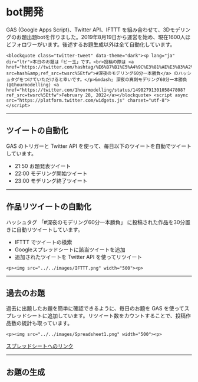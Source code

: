 # bot開発
GAS (Google Apps Script)、Twitter API、IFTTT を組み合わせて、3Dモデリングのお題出題botを作りました。2019年8月19日から運営を始め、現在1600人ほどフォロワーがいます。後述するお題生成以外は全て自動化しています。

```@raw html
<blockquote class="twitter-tweet" data-theme="dark"><p lang="ja" dir="ltr">本日のお題は「ビー玉」です。<br>投稿の際は <a href="https://twitter.com/hashtag/%E6%B7%B1%E5%A4%9C%E3%81%AE%E3%83%A2%E3%83%87%E3%83%AA%E3%83%B3%E3%82%B060%E5%88%86%E4%B8%80%E6%9C%AC%E5%8B%9D%E8%B2%A0?src=hash&amp;ref_src=twsrc%5Etfw">#深夜のモデリング60分一本勝負</a> のハッシュタグをつけていただけると幸いです。</p>&mdash; 深夜の真剣モデリング60分一本勝負 (@1hourmodelling) <a href="https://twitter.com/1hourmodelling/status/1498279130105847808?ref_src=twsrc%5Etfw">February 28, 2022</a></blockquote> <script async src="https://platform.twitter.com/widgets.js" charset="utf-8"></script>
```
---
## ツイートの自動化
GAS のトリガーと Twitter API を使って、毎日以下のツイートを自動でツイートしています。
- 21:50 お題発表ツイート
- 22:00 モデリング開始ツイート
- 23:00 モデリング終了ツイート

---
## 作品リツイートの自動化
ハッシュタグ 「#深夜のモデリング60分一本勝負」 に投稿された作品を30分置きに自動リツイートしています。
- IFTTT でツイートの検索
- Googleスプレッドシートに該当ツイートを追加
- 追加されたツイートを Twitter API を使ってリツイート

```@raw html
<p><img src="../../images/IFTTT.png" width="500"><p>
```

---
## 過去のお題
過去に出題したお題を簡単に確認できるように、毎日のお題を GAS を使ってスプレッドシートに追加しています。リツイート数をカウントすることで、投稿作品数の統計も取っています。
```@raw html
<p><img src="../../images/Spreadsheet1.png" width="500"><p>
```
[スプレッドシートへのリンク](https://docs.google.com/spreadsheets/d/1NRrCvgxyiuwi9mW1L9cQJYGB6EVApk6SDPn9noAILa4/edit#gid=0)

---
## お題の生成
